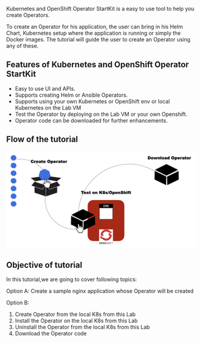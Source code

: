Kubernetes and OpenShift Operator StartKit is a easy to use tool to help you create Operators.

To create an Operator for his application, the user can bring in his Helm Chart, Kubernetes setup where the application is running or simply the Docker images. The tutorial will guide the user to create an Operator using any of these.

## Features of Kubernetes and OpenShift Operator StartKit

- Easy to use UI and APIs.
- Supports creating Helm or Ansible Operators.
- Supports using your own Kubernetes or OpenShift env or local Kubernetes on the Lab VM
- Test the Operator by deploying on the Lab VM or your own Openshift.
- Operator code can be downloaded for further enhancements.

## Flow of the tutorial

![Flow](_images/Flow.png)

## Objective of tutorial

In this tutorial,we are going to cover following topics:

Option A: Create a sample nginx application whose Operator will be created

Option B: 

1. Create Operator from the local K8s from this Lab
2. Install the Operator on the local K8s from this Lab
3. Uninstall the Operator from the local K8s from this Lab
4. Download the Operator code
